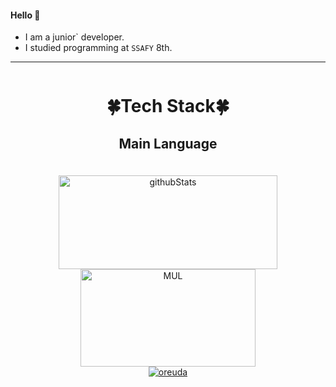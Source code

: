

#### Hello 👋 

- I am a junior` developer.
- I studied programming at `SSAFY` 8th.

***

<div  style = "display: flex;  align-items: center; flex-direction: column;  justify-content: center;" align = "center";>
<!-- font-size 를 조절하면 원하는 크기로 글자를 조절할 수 있습니다.-->
  <!-- Designed and developed in-house at Oreuda (https://oreuda.kr) -->
  <!-- 불편 사항 및 문의는 tykimdream@gmail.com으로 보내주세요 -->
  <div key="4">
  <h3 style ="font-size : 2em; font-weight:700;">🍀Tech Stack🍀</h3>
    <div ><h3 key=0 style ="font-size : 1.5em; font-weight:700;">Main Language</h3><div "><img
          key=26256.407390754124
          style = "margin: 5px 5px;"
          src=https://img.shields.io/badge/typescript-31859c?style=flat&logo=typescript&logoColor=white
          alt=""
        /> <img
          key=606033.0335995333
          style = "margin: 5px 5px;"
          src=https://img.shields.io/badge/dart-98bad6?style=flat&logo=dart&logoColor=white
          alt=""
        /> <img
          key=766146.8891703153
          style = "margin: 5px 5px;"
          src=https://img.shields.io/badge/react-61DAFB?style=flat&logo=react&logoColor=white
          alt=""
        /> <img
          key=636394.817046579
          style = "margin: 5px 5px;"
          src=https://img.shields.io/badge/vue.js-4FC08D?style=flat&logo=vue.js&logoColor=white
          alt=""
        /> <img
          key=679754.9822534492
          style = "margin: 5px 5px;"
          src=https://img.shields.io/badge/python-3581ba?style=flat&logo=python&logoColor=white
          alt=""
        /></div></div>
  </div>
  
  <div key="2">
    <img src=https://github-readme-stats.vercel.app/api?username=sodam916&show_icons=true&theme=radical width="350" height="150" alt="githubStats" />
  </div>
  
  <div key="3">
    <img src=https://github-readme-stats.vercel.app/api/top-langs/?username=sodam916&hide_progress=true&theme=radical width="280" height=156 alt="MUL" />
  </div>
  
  <div key="6">
    <a href = "https://oreuda.kr/">
      <img
        src=https://oreuda.kr/api/v1/plant/card?nickname=sodam916
        alt="oreuda"
      />
    </a>
  </div>
  
</div>
